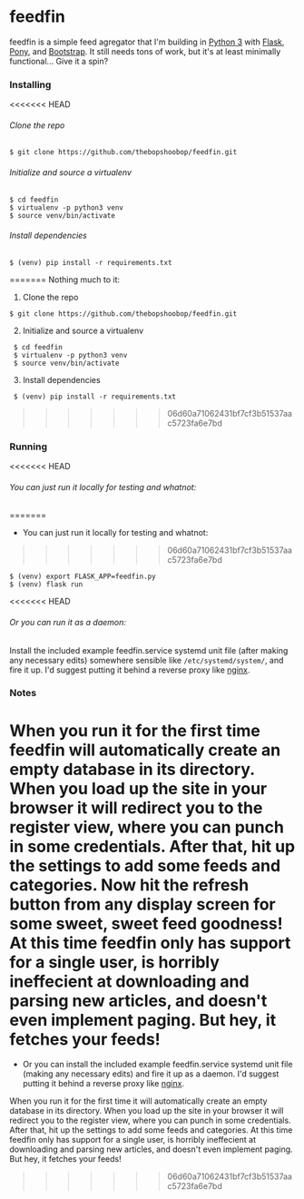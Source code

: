 # feedfin
feedfin is a simple feed agregator that I'm building in [Python 3](https://www.python.org/) with [Flask](http://flask.pocoo.org/), [Pony](https://ponyorm.com/), and [Bootstrap](http://getbootstrap.com/). It still needs tons of work, but it's at least minimally functional... Give it a spin?

### Installing
<<<<<<< HEAD
###### Clone the repo
```
$ git clone https://github.com/thebopshoobop/feedfin.git
```
###### Initialize and source a virtualenv
```
$ cd feedfin
$ virtualenv -p python3 venv
$ source venv/bin/activate
```
###### Install dependencies
```
$ (venv) pip install -r requirements.txt
```
=======
Nothing much to it:
1. Clone the repo
```
$ git clone https://github.com/thebopshoobop/feedfin.git
```
2. Initialize and source a virtualenv
```
 $ cd feedfin
 $ virtualenv -p python3 venv
 $ source venv/bin/activate
```
3. Install dependencies
```
 $ (venv) pip install -r requirements.txt
 ```
>>>>>>> 06d60a71062431bf7cf3b51537aac5723fa6e7bd

### Running

<<<<<<< HEAD
###### You can just run it locally for testing and whatnot:
=======
* You can just run it locally for testing and whatnot:
>>>>>>> 06d60a71062431bf7cf3b51537aac5723fa6e7bd
```
$ (venv) export FLASK_APP=feedfin.py
$ (venv) flask run
```
<<<<<<< HEAD
###### Or you can run it as a daemon:
Install the included example feedfin.service systemd unit file (after making any necessary edits) somewhere sensible like `/etc/systemd/system/`, and fire it up. I'd suggest putting it behind a reverse proxy like [nginx](https://www.nginx.com/resources/admin-guide/reverse-proxy/).


### Notes
When you run it for the first time feedfin will automatically create an empty database in its directory. When you load up the site in your browser it will redirect you to the register view, where you can punch in some credentials. After that, hit up the settings to add some feeds and categories. Now hit the refresh button from any display screen for some sweet, sweet feed goodness! At this time feedfin only has support for a single user, is horribly ineffecient at downloading and parsing new articles, and doesn't even implement paging. But hey, it fetches your feeds!
=======
* Or you can install the included example feedfin.service systemd unit file (making any necessary edits) and fire it up as a daemon. I'd suggest putting it behind a reverse proxy like [nginx](https://www.nginx.com/resources/admin-guide/reverse-proxy/).

When you run it for the first time it will automatically create an empty database in its directory. When you load up the site in your browser it will redirect you to the register view, where you can punch in some credentials. After that, hit up the settings to add some feeds and categories. At this time feedfin only has support for a single user, is horribly ineffecient at downloading and parsing new articles, and doesn't even implement paging. But hey, it fetches your feeds!
>>>>>>> 06d60a71062431bf7cf3b51537aac5723fa6e7bd
